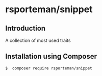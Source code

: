 # rsporteman/snippet

## Introduction

A collection of most used traits

## Installation using Composer

```bash
$  composer require rsporteman/snippet
```

